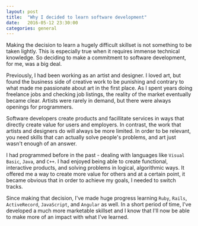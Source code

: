 ```yaml
---
layout: post
title:  "Why I decided to learn software development"
date:   2016-05-12 23:30:00
categories: general
---
```


Making the decision to learn a hugely difficult skillset is not something to be taken lightly. This is especially true when it requires immense technical knowledge. So deciding to make a commitment to software development, for me, was a big deal.

Previously, I had been working as an artist and designer. I loved art, but found the business side of creative work to be punishing and contrary to what made me passionate about art in the first place. As I spent years doing freelance jobs and checking job listings, the reality of the market eventually became clear. Artists were rarely in demand, but there were always openings for programmers.

Software developers create products and facillitate services in ways that directly create value for users and employers. In contrast, the work that artists and designers do will always be more limited. In order to be relevant, you need skills that can actually solve people's problems, and art just wasn't enough of an answer.

I had programmed before in the past - dealing with languages like `Visual Basic`, `Java`, and `C++`. I had enjoyed being able to create functional, interactive products, and solving problems in logical, algorithmic ways. It offered me a way to create more value for others and at a certain point, it became obvious that in order to achieve my goals, I needed to switch tracks.

Since making that decision, I've made huge progress learning `Ruby`, `Rails`, `ActiveRecord`, `JavaScript`, and `Angular` as well. In a short period of time, I've developed a much more marketable skillset and I know that I'll now be able to make more of an impact with what I've learned.